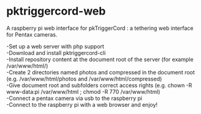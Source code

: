 # pktriggercord-web
A raspberry pi web interface for pkTriggerCord :
a tethering web interface for Pentax cameras.

-Set up a web server with php support<br>
-Download and install pktriggercord-cli<br>
-Install repository content at the document root of the server (for example /var/www/html/)<br>
-Create 2 directories named photos and compressed in the document root (e.g. /var/www/html/photos and /var/www/html/compressed)<br>
-Give document root and subfolders correct access rights (e.g. chown -R www-data:pi /var/www/html ; chmod -R 770 /var/www/html)<br>
-Connect a pentax camera via usb to the raspberry pi<br>
-Connect to the raspberry pi with a web browser and enjoy!<br>
